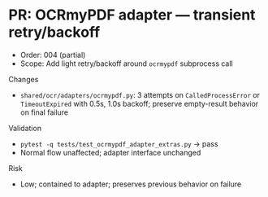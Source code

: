 # PR: OCRmyPDF adapter — transient retry/backoff

- Order: 004 (partial)
- Scope: Add light retry/backoff around `ocrmypdf` subprocess call

Changes
- `shared/ocr/adapters/ocrmypdf.py`: 3 attempts on `CalledProcessError` or `TimeoutExpired` with 0.5s, 1.0s backoff; preserve empty-result behavior on final failure

Validation
- `pytest -q tests/test_ocrmypdf_adapter_extras.py` → pass
- Normal flow unaffected; adapter interface unchanged

Risk
- Low; contained to adapter; preserves previous behavior on failure

